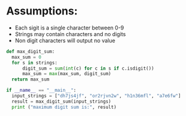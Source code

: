 # Assumptions:
- Each sigit is a single character between 0-9
- Strings may contain characters and no digits
- Non digit characters will output no value

```python
def max_digit_sum:
  max_sum = 0
  for s in strings:
      digit_sum = sum(int(c) for c in s if c.isdigit())
      max_sum = max(max_sum, digit_sum)
  return max_sum

if __name__ == "__main__":
  input_strings = ["dh7js4jf", "or2rjvn2w", "h1n36mfl", "a7e6fw"]
  result = max_digit_sum(input_strings)
  print ("maximum digit sum is:", result)
 ``` 
